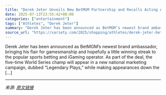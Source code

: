 ```yaml
---
title: "Derek Jeter Unveils New BetMGM Partnership and Recalls Acting Advice Spike Lee Gave Him at 21 (EXCLUSIVE)"
date: 2025-07-13T23:55:42+08:00
categories: ["entertainment"]
tags: ["Athletes", "Derek Jeter"]
summary: "Derek Jeter has been announced as BetMGM’s newest brand ambassador, bringing his flair for gamesmanship and hopefully a little winning streak to the popular sports betting and iGaming operator. As par"
source_url: "https://variety.com/2025/shopping/athletes/derek-jeter-betmgm-partnership-campaign-interview-1236452859/"
---
```


Derek Jeter has been announced as BetMGM’s newest brand ambassador, bringing his flair for gamesmanship and hopefully a little winning streak to the popular sports betting and iGaming operator. As part of the deal, the five-time World Series champ will appear in a new national marketing campaign, dubbed &#8220;Legendary Plays,&#8221; while making appearances down the [&#8230;]

---

*来源: [原文链接](https://variety.com/2025/shopping/athletes/derek-jeter-betmgm-partnership-campaign-interview-1236452859/)*
